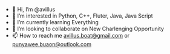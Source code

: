 - 👋 Hi, I’m @avillus
- 👀 I’m interested in Python, C++, Fluter, Java, Java Script
- 🌱 I’m currently learning Everything
- 💞️ I’m looking to collaborate on New Charlenging Opportunity
- 📫 How to reach me avillus.boat@gmail.com or punyawee.buaon@outlook.com

<!---
avillus/avillus is a ✨ special ✨ repository because its `README.md` (this file) appears on your GitHub profile.
You can click the Preview link to take a look at your changes.
--->
